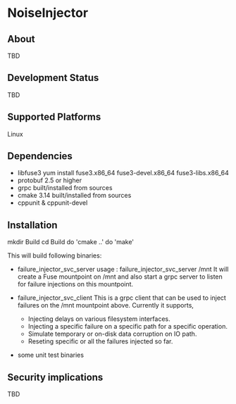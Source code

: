 NoiseInjector
==============

About
------
TBD

Development Status                                                              
------------------
TBD

Supported Platforms                                                             
------------------- 
Linux

Dependencies
-------------
- libfuse3
	yum install fuse3.x86_64 fuse3-devel.x86_64 fuse3-libs.x86_64
- protobuf 2.5 or higher
- grpc
	built/installed from sources
- cmake 3.14
	built/installed from sources
- cppunit & cppunit-devel

Installation                                                                    
------------ 
mkdir Build 
cd Build
do 'cmake ..'
do 'make'


This will build following binaries:
- failure_injector_svc_server
    usage : failure_injector_svc_server /mnt
    It will create a Fuse mountpoint on /mnt and also start a grpc server
    to listen for failure injections on this mountpoint.

- failure_injector_svc_client
    This is a grpc client that can be used to inject failures on the /mnt
    mountpoint above. Currently it supports,
    - Injecting delays on various filesystem interfaces.
    - Injecting a specific failure on a specific path for a specific operation.
    - Simulate temporary or on-disk data corruption on IO path.
    - Reseting specific or all the failures injected so far.

- some unit test binaries

Security implications                                                           
--------------------- 
TBD
